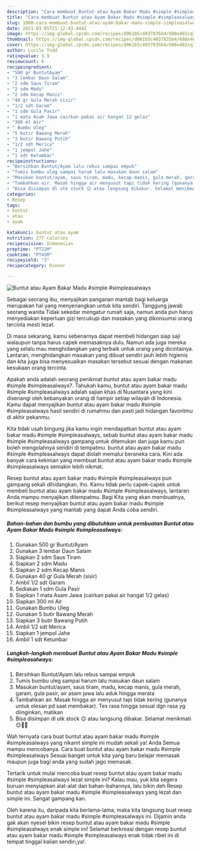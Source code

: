 ```yaml
---
description: "Cara membuat Buntut atau Ayam Bakar Madu #simple #simpleasalways Sederhana Untuk Jualan"
title: "Cara membuat Buntut atau Ayam Bakar Madu #simple #simpleasalways Sederhana Untuk Jualan"
slug: 1000-cara-membuat-buntut-atau-ayam-bakar-madu-simple-simpleasalways-sederhana-untuk-jualan
date: 2021-03-05T21:12:43.444Z
image: https://img-global.cpcdn.com/recipes/d061b5c4037835b4/680x482cq70/buntut-atau-ayam-bakar-madu-simple-simpleasalways-foto-resep-utama.jpg
thumbnail: https://img-global.cpcdn.com/recipes/d061b5c4037835b4/680x482cq70/buntut-atau-ayam-bakar-madu-simple-simpleasalways-foto-resep-utama.jpg
cover: https://img-global.cpcdn.com/recipes/d061b5c4037835b4/680x482cq70/buntut-atau-ayam-bakar-madu-simple-simpleasalways-foto-resep-utama.jpg
author: Lucile Todd
ratingvalue: 3.9
reviewcount: 6
recipeingredient:
- "500 gr BuntutAyam"
- "3 lembar Daun Salam"
- "2 sdm Saus Tiram"
- "2 sdm Madu"
- "2 sdm Kecap Manis"
- "40 gr Gula Merah sisir"
- "1/2 sdt Garam"
- "1 sdm Gula Pasir"
- "1 mata Asam Jawa cairkan pakai air hangat 12 gelas"
- "300 ml Air"
- " Bumbu Uleg"
- "5 butir Bawang Merah"
- "3 butir Bawang Putih"
- "1/2 sdt Merica"
- "1 jempol Jahe"
- "1 sdt Ketumbar"
recipeinstructions:
- "Bersihkan Buntut/Ayam lalu rebus sampai empuk"
- "Tumis bumbu uleg sampai harum lalu masukan daun salam"
- "Masukan buntut/ayam, saus tiram, madu, kecap manis, gula merah, garam, gula pasir, air asam jawa lalu aduk hingga merata"
- "Tambahkan air. Masak hingga air menyusut tapi tidak kering (gunanya untuk olesan pd saat membakar). Tes rasa hingga sesuai dgn rasa yg diinginkan, matikan"
- "Bisa disimpan dl utk stock 😉 atau langsung dibakar. Selamat menikmati 😊👍🏻"
categories:
- Resep
tags:
- buntut
- atau
- ayam

katakunci: buntut atau ayam 
nutrition: 277 calories
recipecuisine: Indonesian
preptime: "PT22M"
cooktime: "PT45M"
recipeyield: "3"
recipecategory: Dinner

---
```



![Buntut atau Ayam Bakar Madu #simple #simpleasalways](https://img-global.cpcdn.com/recipes/d061b5c4037835b4/680x482cq70/buntut-atau-ayam-bakar-madu-simple-simpleasalways-foto-resep-utama.jpg)

Sebagai seorang ibu, menyajikan panganan mantab bagi keluarga merupakan hal yang menyenangkan untuk kita sendiri. Tanggung jawab seorang  wanita Tidak sekedar mengatur rumah saja, namun anda pun harus menyediakan keperluan gizi tercukupi dan masakan yang dikonsumsi orang tercinta mesti lezat.

Di masa  sekarang, kamu sebenarnya dapat membeli hidangan siap saji walaupun tanpa harus capek memasaknya dulu. Namun ada juga mereka yang selalu mau menghidangkan yang terbaik untuk orang yang dicintainya. Lantaran, menghidangkan masakan yang dibuat sendiri jauh lebih higienis dan kita juga bisa menyesuaikan masakan tersebut sesuai dengan makanan kesukaan orang tercinta. 



Apakah anda adalah seorang penikmat buntut atau ayam bakar madu #simple #simpleasalways?. Tahukah kamu, buntut atau ayam bakar madu #simple #simpleasalways adalah sajian khas di Nusantara yang kini disenangi oleh kebanyakan orang di hampir setiap wilayah di Indonesia. Kamu dapat menyajikan buntut atau ayam bakar madu #simple #simpleasalways hasil sendiri di rumahmu dan pasti jadi hidangan favoritmu di akhir pekanmu.

Kita tidak usah bingung jika kamu ingin mendapatkan buntut atau ayam bakar madu #simple #simpleasalways, sebab buntut atau ayam bakar madu #simple #simpleasalways gampang untuk ditemukan dan juga kamu pun boleh mengolahnya sendiri di tempatmu. buntut atau ayam bakar madu #simple #simpleasalways dapat diolah memalui beraneka cara. Kini ada banyak cara kekinian yang membuat buntut atau ayam bakar madu #simple #simpleasalways semakin lebih nikmat.

Resep buntut atau ayam bakar madu #simple #simpleasalways pun gampang sekali dihidangkan, lho. Kamu tidak perlu capek-capek untuk membeli buntut atau ayam bakar madu #simple #simpleasalways, lantaran Anda mampu menyajikan ditempatmu. Bagi Kita yang akan membuatnya, berikut resep menyajikan buntut atau ayam bakar madu #simple #simpleasalways yang mantab yang dapat Anda coba sendiri.

<!--inarticleads1-->

##### Bahan-bahan dan bumbu yang dibutuhkan untuk pembuatan Buntut atau Ayam Bakar Madu #simple #simpleasalways:

1. Gunakan 500 gr Buntut/Ayam
1. Gunakan 3 lembar Daun Salam
1. Siapkan 2 sdm Saus Tiram
1. Siapkan 2 sdm Madu
1. Siapkan 2 sdm Kecap Manis
1. Gunakan 40 gr Gula Merah (sisir)
1. Ambil 1/2 sdt Garam
1. Sediakan 1 sdm Gula Pasir
1. Siapkan 1 mata Asam Jawa (cairkan pakai air hangat 1/2 gelas)
1. Siapkan 300 ml Air
1. Gunakan  Bumbu Uleg
1. Gunakan 5 butir Bawang Merah
1. Siapkan 3 butir Bawang Putih
1. Ambil 1/2 sdt Merica
1. Siapkan 1 jempol Jahe
1. Ambil 1 sdt Ketumbar




<!--inarticleads2-->

##### Langkah-langkah membuat Buntut atau Ayam Bakar Madu #simple #simpleasalways:

1. Bersihkan Buntut/Ayam lalu rebus sampai empuk
1. Tumis bumbu uleg sampai harum lalu masukan daun salam
1. Masukan buntut/ayam, saus tiram, madu, kecap manis, gula merah, garam, gula pasir, air asam jawa lalu aduk hingga merata
1. Tambahkan air. Masak hingga air menyusut tapi tidak kering (gunanya untuk olesan pd saat membakar). Tes rasa hingga sesuai dgn rasa yg diinginkan, matikan
1. Bisa disimpan dl utk stock 😉 atau langsung dibakar. Selamat menikmati 😊👍🏻




Wah ternyata cara buat buntut atau ayam bakar madu #simple #simpleasalways yang nikamt simple ini mudah sekali ya! Anda Semua mampu mencobanya. Cara buat buntut atau ayam bakar madu #simple #simpleasalways Sesuai banget untuk kita yang baru belajar memasak maupun juga bagi anda yang sudah jago memasak.

Tertarik untuk mulai mencoba buat resep buntut atau ayam bakar madu #simple #simpleasalways lezat simple ini? Kalau mau, yuk kita segera buruan menyiapkan alat-alat dan bahan-bahannya, lalu bikin deh Resep buntut atau ayam bakar madu #simple #simpleasalways yang lezat dan simple ini. Sangat gampang kan. 

Oleh karena itu, daripada kita berlama-lama, maka kita langsung buat resep buntut atau ayam bakar madu #simple #simpleasalways ini. Dijamin anda gak akan nyesel bikin resep buntut atau ayam bakar madu #simple #simpleasalways enak simple ini! Selamat berkreasi dengan resep buntut atau ayam bakar madu #simple #simpleasalways enak tidak ribet ini di tempat tinggal kalian sendiri,ya!.

